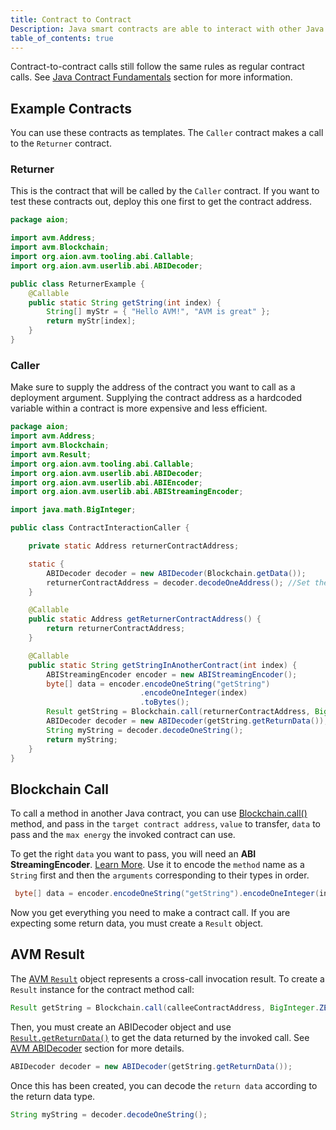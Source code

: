 ```yaml
---
title: Contract to Contract
Description: Java smart contracts are able to interact with other Java contracts on the Aion network. This page details how that is achieved.
table_of_contents: true
---
```


Contract-to-contract calls still follow the same rules as regular contract calls. See [Java Contract Fundamentals](fundamentals-avm-concepts-callable-functions-) section for more information.

## Example Contracts

You can use these contracts as templates. The `Caller` contract makes a call to the `Returner` contract.

### Returner

This is the contract that will be called by the `Caller` contract. If you want to test these contracts out, deploy this one first to get the contract address.

```java
package aion;

import avm.Address;
import avm.Blockchain;
import org.aion.avm.tooling.abi.Callable;
import org.aion.avm.userlib.abi.ABIDecoder;

public class ReturnerExample {
    @Callable
    public static String getString(int index) {
        String[] myStr = { "Hello AVM!", "AVM is great" };
        return myStr[index];
    }
}
```

### Caller

Make sure to supply the address of the contract you want to call as a deployment argument. Supplying the contract address as a hardcoded variable within a contract is more expensive and less efficient​.

```java
package aion;
import avm.Address;
import avm.Blockchain;
import avm.Result;
import org.aion.avm.tooling.abi.Callable;
import org.aion.avm.userlib.abi.ABIDecoder;
import org.aion.avm.userlib.abi.ABIEncoder;
import org.aion.avm.userlib.abi.ABIStreamingEncoder;

import java.math.BigInteger;

public class ContractInteractionCaller {

    private static Address returnerContractAddress;

    static {
        ABIDecoder decoder = new ABIDecoder(Blockchain.getData());
        returnerContractAddress = decoder.decodeOneAddress(); //Set the contract address that you want to call
    }

    @Callable
    public static Address getReturnerContractAddress() {
        return returnerContractAddress;
    }

    @Callable
    public static String getStringInAnotherContract(int index) {
        ABIStreamingEncoder encoder = new ABIStreamingEncoder();
        byte[] data = encoder.encodeOneString("getString")
                             .encodeOneInteger(index)
                             .toBytes();
        Result getString = Blockchain.call(returnerContractAddress, BigInteger.ZERO, data, Blockchain.getRemainingEnergy());
        ABIDecoder decoder = new ABIDecoder(getString.getReturnData());
        String myString = decoder.decodeOneString();
        return myString;
    }
}
```

## Blockchain Call

To call a method in another Java contract, you can use [Blockchain.call()](https://avm-api.aion.network/avm/blockchain#call(avm.Address,java.math.BigInteger,byte%5B%5D,long%29)) method, and pass in the `target contract address`, `value` to transfer, `data` to pass and the `max energy` the invoked contract can use.

To get the right `data` you want to pass, you will need an **ABI StreamingEncoder**. [Learn More](fundamentals-packages-abi-#abistreamingencoder).
Use it to encode the `method` name as a `String` first and then the `arguments` corresponding to their types in order.

```java
 byte[] data = encoder.encodeOneString("getString").encodeOneInteger(index).toBytes();
```

Now you get everything you need to make a contract call.
If you are expecting some return data, you must create a `Result` object.

## AVM Result

The [AVM `Result`](https://avm-api.aion.network/avm/result) object represents a cross-call invocation result. To create a `Result` instance for the contract method call:

```java
Result getString = Blockchain.call(calleeContractAddress, BigInteger.ZERO, data, Blockchain.getRemainingEnergy());
```

Then, you must create an ABIDecoder object and use [`Result.getReturnData()`](https://avm-api.aion.network/avm/result)  to get the data returned by the invoked call. See [AVM ABIDecoder](fundamentals-packages-abi-#abistreamingencoder) section for more details.

```java
ABIDecoder decoder = new ABIDecoder(getString.getReturnData());
```

Once this has been created, you can decode the `return data` according to the return data type.

```java
String myString = decoder.decodeOneString();
```
